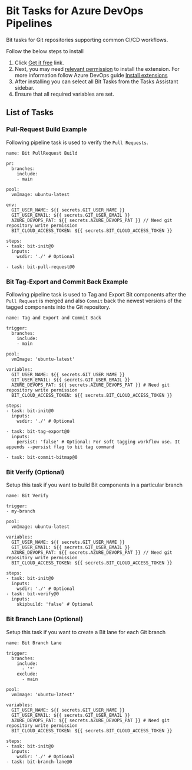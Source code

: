 # Bit Tasks for Azure DevOps Pipelines
Bit tasks for Git repositories supporting common CI/CD workflows.

Follow the below steps to install
1. Click [Get it free](https://marketplace.visualstudio.com/acquisition?itemName=bitdev.bit-tasks) link.
2. Next, you may need [relevant permission](https://learn.microsoft.com/en-us/azure/devops/marketplace/grant-permissions?view=azure-devops) to install the extension. For more information follow Azure DevOps guide [Install extensions](https://learn.microsoft.com/en-us/azure/devops/marketplace/install-extension?view=azure-devops&tabs=browser)
3. After installing you can select all Bit Tasks from the Tasks Assistant sidebar.
4. Ensure that all required variables are set.

## List of Tasks

### Pull-Request Build Example
Following pipeline task is used to verify the `Pull Requests`.

```
name: Bit PullRequest Build

pr:
  branches:
    include:
    - main

pool:
  vmImage: ubuntu-latest

env:
  GIT_USER_NAME: ${{ secrets.GIT_USER_NAME }}
  GIT_USER_EMAIL: ${{ secrets.GIT_USER_EMAIL }}
  AZURE_DEVOPS_PAT: ${{ secrets.AZURE_DEVOPS_PAT }} // Need git repository write permission
  BIT_CLOUD_ACCESS_TOKEN: ${{ secrets.BIT_CLOUD_ACCESS_TOKEN }}

steps:
- task: bit-init@0
  inputs:
    wsdir: './' # Optional

- task: bit-pull-request@0
```

### Bit Tag-Export and Commit Back Example
Following pipeline task is used to Tag and Export Bit components after the `Pull Request` is merged and also `Commit` back the newest versions of the tagged components into the Git repository.

```
name: Tag and Export and Commit Back

trigger:
  branches:
    include:
    - main

pool:
  vmImage: 'ubuntu-latest'

variables:
  GIT_USER_NAME: ${{ secrets.GIT_USER_NAME }}
  GIT_USER_EMAIL: ${{ secrets.GIT_USER_EMAIL }}
  AZURE_DEVOPS_PAT: ${{ secrets.AZURE_DEVOPS_PAT }} # Need git repository write permission
  BIT_CLOUD_ACCESS_TOKEN: ${{ secrets.BIT_CLOUD_ACCESS_TOKEN }}

steps:
- task: bit-init@0
  inputs:
    wsdir: './' # Optional

- task: bit-tag-export@0
  inputs:
    persist: 'false' # Optional: For soft tagging workflow use. It appends --persist flag to bit tag command

- task: bit-commit-bitmap@0
```

### Bit Verify (Optional)
Setup this task if you want to build Bit components in a particular branch
```
name: Bit Verify

trigger:
- my-branch

pool:
  vmImage: ubuntu-latest

variables:
  GIT_USER_NAME: ${{ secrets.GIT_USER_NAME }}
  GIT_USER_EMAIL: ${{ secrets.GIT_USER_EMAIL }}
  AZURE_DEVOPS_PAT: ${{ secrets.AZURE_DEVOPS_PAT }} // Need git repository write permission
  BIT_CLOUD_ACCESS_TOKEN: ${{ secrets.BIT_CLOUD_ACCESS_TOKEN }}

steps:
- task: bit-init@0
  inputs:
    wsdir: './' # Optional
- task: bit-verify@0
  inputs:
    skipbuild: 'false' # Optional
```

### Bit Branch Lane (Optional)
Setup this task if you want to create a Bit lane for each Git branch
```
name: Bit Branch Lane

trigger:
  branches:
    include:
      - '*'
    exclude:
      - main

pool:
  vmImage: 'ubuntu-latest'

variables:
  GIT_USER_NAME: ${{ secrets.GIT_USER_NAME }}
  GIT_USER_EMAIL: ${{ secrets.GIT_USER_EMAIL }}
  AZURE_DEVOPS_PAT: ${{ secrets.AZURE_DEVOPS_PAT }} # Need git repository write permission
  BIT_CLOUD_ACCESS_TOKEN: ${{ secrets.BIT_CLOUD_ACCESS_TOKEN }}

steps:
- task: bit-init@0
  inputs:
    wsdir: './' # Optional
- task: bit-branch-lane@0
```